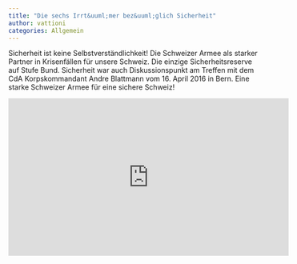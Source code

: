 ```yaml
---
title: "Die sechs Irrt&uuml;mer bez&uuml;glich Sicherheit"
author: vattioni
categories: Allgemein
---
```


Sicherheit ist keine Selbstverst&auml;ndlichkeit! Die Schweizer Armee als starker Partner in
Krisenf&auml;llen für unsere Schweiz. Die einzige Sicherheitsreserve auf Stufe Bund. Sicherheit
war auch Diskussionspunkt am Treffen mit dem CdA Korpskommandant Andre Blattmann vom 16. April
2016 in Bern. Eine starke Schweizer Armee für eine sichere Schweiz!

<iframe width="560" height="315" src="https://www.youtube.com/embed/gxfGbP9h1pE" frameborder="0" allowfullscreen></iframe>
